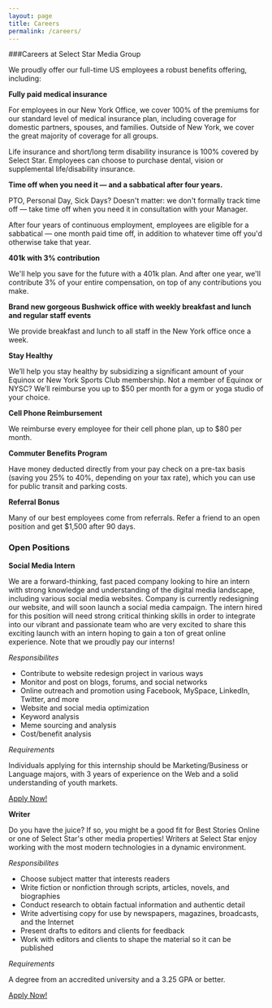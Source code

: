 ```yaml
---
layout: page
title: Careers
permalink: /careers/
---
```


###Careers at Select Star Media Group

We proudly offer our full-time US employees a robust benefits offering,
including:

__Fully paid medical insurance__

For employees in our New York Office, we cover 100% of the premiums for our
standard level of medical insurance plan, including coverage for domestic
partners, spouses, and families. Outside of New York, we cover the great
majority of coverage for all groups.

Life insurance and short/long term disability insurance is 100% covered by
Select Star. Employees can choose to purchase dental, vision or supplemental
life/disability insurance.

__Time off when you need it — and a sabbatical after four years.__

PTO, Personal Day, Sick Days? Doesn't matter: we don't formally track time off —
take time off when you need it in consultation with your Manager.

After four years of continuous employment, employees are eligible for a
sabbatical — one month paid time off, in addition to whatever time off you'd
otherwise take that year.

__401k with 3% contribution__

We'll help you save for the future with a 401k plan. And after one year, we'll
contribute 3% of your entire compensation, on top of any contributions you make.

__Brand new gorgeous Bushwick office with weekly breakfast and lunch and
regular staff events__

We provide breakfast and lunch to all staff in the New York office once a week. 

__Stay Healthy__

We’ll help you stay healthy by subsidizing a significant amount of your Equinox
or New York Sports Club membership. Not a member of Equinox or NYSC? We’ll
reimburse you up to $50 per month for a gym or yoga studio of your choice.

__Cell Phone Reimbursement__

We reimburse every employee for their cell phone plan, up to $80 per month. 

__Commuter Benefits Program__

Have money deducted directly from your pay check on a pre-tax basis (saving you
25% to 40%, depending on your tax rate), which you can use for public transit
and parking costs.

__Referral Bonus__

Many of our best employees come from referrals. Refer a friend to an open
position and get $1,500 after 90 days.

### Open Positions

__Social Media Intern__

We are a forward-thinking, fast paced company looking to hire an intern with
strong knowledge and understanding of the digital media landscape, including
various social media websites. Company is currently redesigning our website, and
will soon launch a social media campaign. The intern hired for this position
will need strong critical thinking skills in order to integrate into our vibrant
and passionate team who are very excited to share this exciting launch with an
intern hoping to gain a ton of great online experience.  Note that we proudly
pay our interns!

*Responsibilites*

- Contribute to website redesign project in various ways
- Monitor and post on blogs, forums, and social networks
- Online outreach and promotion using Facebook, MySpace, LinkedIn, Twitter, and more
- Website and social media optimization
- Keyword analysis
- Meme sourcing and analysis
- Cost/benefit analysis

*Requirements*

Individuals applying for this internship should be Marketing/Business or
Language majors, with 3 years of experience on the Web and a solid understanding
of youth markets.

<a href="mailto:contact@beststoriesonline.com">Apply Now!</a>

__Writer__

Do you have the juice?  If so, you might be a good fit for Best Stories Online
or one of Select Star's other media properties!  Writers at Select Star enjoy
working with the most modern technologies in a dynamic environment. 

*Responsibilites*

- Choose subject matter that interests readers
- Write fiction or nonfiction through scripts, articles, novels, and biographies
- Conduct research to obtain factual information and authentic detail
- Write advertising copy for use by newspapers, magazines, broadcasts, and the Internet
- Present drafts to editors and clients for feedback
- Work with editors and clients to shape the material so it can be published

*Requirements*

A degree from an accredited university and a 3.25 GPA or better.  

<a href="mailto:contact@beststoriesonline.com">Apply Now!</a>
